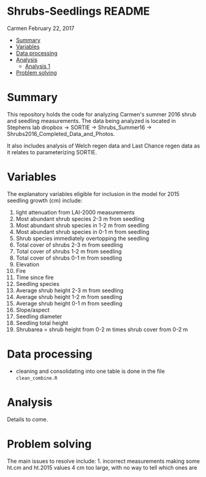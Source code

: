 Shrubs-Seedlings README
================
Carmen
February 22, 2017

-   [Summary](#summary)
-   [Variables](#variables)
-   [Data processing](#data-processing)
-   [Analysis](#analysis)
    -   [Analysis 1](#analysis-1)
-   [Problem solving](#problem-solving)

Summary
=======

This repository holds the code for analyzing Carmen's summer 2016 shrub and seedling measurements. The data being analyzed is located in Stephens lab dropbox -&gt; SORTIE -&gt; Shrubs\_Summer16 -&gt; Shrubs2016\_Completed\_Data\_and\_Photos. 

It also includes analysis of Welch regen data and Last Chance regen data as it relates to parameterizing SORTIE.

Variables
=========

The explanatory variables eligible for inclusion in the model for 2015 seedling growth (cm) include:

1.  light attenuation from LAI-2000 measurements
2.  Most abundant shrub species 2-3 m from seedling
3.  Most abundant shrub species in 1-2 m from seedling
4.  Most abundant shrub species in 0-1 m from seedling
5.  Shrub species immediately overtopping the seedling
6.  Total cover of shrubs 2-3 m from seedling
7.  Total cover of shrubs 1-2 m from seedling
8.  Total cover of shrubs 0-1 m from seedling
9.  Elevation
10. Fire
11. Time since fire
12. Seedling species
13. Average shrub height 2-3 m from seedling
14. Average shrub height 1-2 m from seedling
15. Average shrub height 0-1 m from seedling
16. Slope/aspect
17. Seedling diameter
18. Seedling total height
19. Shrubarea = shrub height from 0-2 m times shrub cover from 0-2 m

Data processing
===============

-   cleaning and consolidating into one table is done in the file `clean_combine.R`

Analysis
========

Details to come.

Problem solving
===============

The main issues to resolve include: 1. incorrect measurements making some ht.cm and ht.2015 values 4 cm too large, with no way to tell which ones are
